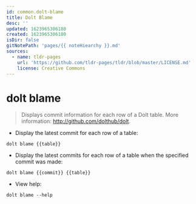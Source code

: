 ```yaml
---
id: common.dolt-blame
title: Dolt Blame
desc: ''
updated: 1623965306180
created: 1623965306180
isDir: false
gitNotePath: 'pages/{{ noteHiearchy }}.md'
sources:
  - name: tldr-pages
    url: 'https://github.com/tldr-pages/tldr/blob/master/LICENSE.md'
    license: Creative Commons
---
```

# dolt blame

> Displays commit information for each row of a Dolt table.
> More information: <http://github.com/dolthub/dolt>.

- Display the latest commit for each row of a table:

`dolt blame {{table}}`

- Display the latest commits for each row of a table when the specified commit was made:

`dolt blame {{commit}} {{table}}`

- View help:

`dolt blame --help`


